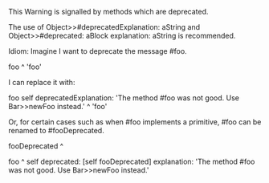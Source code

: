 This Warning is signalled by methods which are deprecated.

The use of Object>>#deprecatedExplanation: aString and Object>>#deprecated: aBlock explanation: aString is recommended.

Idiom: Imagine I want to deprecate the message #foo.

foo
	^ 'foo'

I can replace it with:

foo
	self deprecatedExplanation: 'The method #foo was not good. Use Bar>>newFoo instead.'
	^ 'foo'

Or, for certain cases such as when #foo implements a primitive, #foo can be renamed to #fooDeprecated.

fooDeprecated
	^ <primitive>

foo
	^ self deprecated: [self fooDeprecated] explanation: 'The method #foo was not good. Use Bar>>newFoo instead.'
